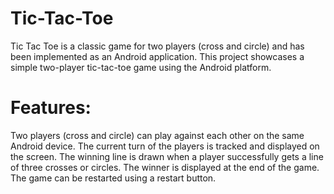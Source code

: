 # Tic-Tac-Toe
Tic Tac Toe is a classic game for two players (cross and circle) and has been implemented as an Android application.
This project showcases a simple two-player tic-tac-toe game using the Android platform.

# Features:
Two players (cross and circle) can play against each other on the same Android device.
The current turn of the players is tracked and displayed on the screen.
The winning line is drawn when a player successfully gets a line of three crosses or circles.
The winner is displayed at the end of the game.
The game can be restarted using a restart button.
